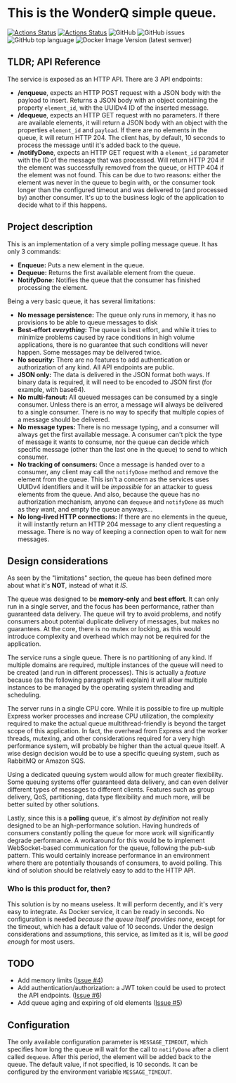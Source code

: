 # This is the WonderQ simple queue.

[![Actions Status](https://github.com/hjf/wonderq_challenge/workflows/Node.js%20CI/badge.svg)](https://github.com/hjf/wonderq_challenge/actions)
[![Actions Status](https://github.com/hjf/wonderq_challenge/workflows/Publish%20Docker%20image/badge.svg)](https://github.com/hjf/wonderq_challenge/actions)
![GitHub](https://img.shields.io/github/license/hjf/wonderq_challenge)
![GitHub issues](https://img.shields.io/github/issues/hjf/wonderq_challenge)
![GitHub top language](https://img.shields.io/github/languages/top/hjf/wonderq_challenge)
![Docker Image Version (latest semver)](https://img.shields.io/docker/v/hjf2020/wonderq)

 ## TLDR; API Reference

 The service is exposed as an HTTP API. There are 3 API endpoints:

  - **/enqueue**, expects an HTTP POST request with a JSON body with the payload to insert. Returns a JSON body with an object containing the property ``element_id``, with the UUIDv4 ID of the inserted message.
  - **/dequeue**, expects an HTTP GET request with no parameters. If there are available elements, it will return a JSON body with an object with the properties ``element_id`` and ``payload``. If there are no elements in the queue, it will return HTTP 204. The client has, by default, 10 seconds to process the message until it's added back to the queue.
  - **/notifyDone**, expects an HTTP GET request with a ``element_id`` parameter with the ID of the message that was processed. Will return HTTP 204 if the element was successfully removed from the queue, or HTTP 404 if the element was not found. This can be due to two reasons: either the element was never in the queue to begin with, or the consumer took longer than the configured timeout and was delivered to (and processed by) another consumer. It's up to the business logic of the application to decide what to if this happens.

## Project description

This is an implementation of a very simple polling message queue. It has only 3 commands:

 - **Enqueue:** Puts a new element in the queue.
 - **Dequeue:** Returns the first available element from the queue.
 - **NotifyDone:** Notifies the queue that the consumer has finished processing the element.

Being a very basic queue, it has several limitations:

 - **No message persistence:** The queue only runs in memory, it has no provisions to be able to queue messages to disk
 - **Best-effort *everything*:** The queue is best effort, and while it tries to minimize problems caused by race conditions in high volume applications, there is no guarantee that such conditions will never happen. Some messages may be delivered twice.
 - **No security:** There are no features to add authentication or authorization of any kind. All API endpoints are public.
 - **JSON only:** The data is delivered in the JSON format both ways. If binary data is required, it will need to be encoded to JSON first (for example, with base64).
 - **No multi-fanout:** All queued messages can be consumed by a single consumer. Unless there is an error, a message will always be delivered to a single consumer. There is no way to specify that multiple copies of a message should be delivered.
 - **No message types:** There is no message typing, and a consumer will always get the first available message. A consumer can't pick the type of message it wants to consume, nor the queue can decide which specific message (other than the last one in the queue) to send to which consumer.
 - **No tracking of consumers:** Once a message is handed over to a consumer, any client may call the ``notifyDone`` method and remove the element from the queue. This isn't a concern as the services uses UUIDv4 identifiers and it will be *impossible* for an attacker to guess elements from the queue. And also, because the queue has no authorization mechanism, anyone can ``dequeue`` and ``notifyDone`` as much as they want, and empty the queue anyways...
 - **No long-lived HTTP connections:** If there are no elements in the queue, it will instantly return an HTTP 204 message to any client requesting a message. There is no way of keeping a connection open to wait for new messages. 

## Design considerations

As seen by the "limitations" section, the queue has been defined more about what it's **NOT**, instead of what it *IS*.

The queue was designed to be **memory-only** and **best effort**. It can only run in a single server, and the focus has been performance, rather than guaranteed data delivery. The queue will try to avoid problems, and notify consumers about potential duplicate delivery of messages, but makes no guarantees. At the core, there is no mutex or locking, as this would introduce complexity and overhead which may not be required for the application. 

The service runs a single queue. There is no partitioning of any kind. If multiple domains are required, multiple instances of the queue will need to be created (and run in different processes). This is actually a *feature* because (as the following paragraph will explain) it will allow multiple instances to be managed by the operating system threading and scheduling.

The server runs in a single CPU core. While it is possible to fire up multiple Express worker processes and increase CPU utilization, the complexity required to make the actual queue multithread-friendly is beyond the target scope of this application. In fact, the overhead from Express and the worker threads, mutexing, and other considerations required for a very high performance system, will probably be higher than the actual queue itself. A wise design decision would be to use a specific queuing system, such as RabbitMQ or Amazon SQS.

Using a dedicated queuing system would allow for much greater flexibility. Some queuing systems offer guaranteed data delivery, and can even deliver different types of messages to different clients. Features such as group delivery, QoS, partitioning, data type flexibility and much more, will be better suited by other solutions.

Lastly, since this is a **polling** queue, it's almost *by definition* not really designed to be an high-performance solution. Having hundreds of consumers constantly polling the queue for more work will significantly degrade performance. A workaround for this would be to implement WebSocket-based communication for the queue, following the pub-sub pattern. This would certainly increase performance in an environment where there are potentially thousands of consumers, to avoid polling. This kind of solution should be relatively easy to add to the HTTP API.

### Who is this product for, then?

This solution is by no means useless. It will perform decently, and it's very easy to integrate. As Docker service, it can be ready in seconds. No configuration is needed *because the queue itself provides none*, except for the timeout, which has a default value of 10 seconds. Under the design considerations and assumptions, this service, as limited as it is, will be *good enough* for most users.

## TODO

 - Add memory limits ([Issue #4](/../../issues/4))
 - Add authentication/authorization: a JWT token could be used to protect the API endpoints. ([Issue #6](/../../issues/6))
 - Add queue aging and expiring of old elements ([Issue #5](/../../issues/5))

 ## Configuration

 The only available configuration parameter is ``MESSAGE_TIMEOUT``, which specifies how long the queue will wait for the call to ``notifyDone`` after a client called ``dequeue``. After this period, the element will be added back to the queue. The default value, if not specified, is 10 seconds. It can be configured by the environment variable ``MESSAGE_TIMEOUT``.
 
